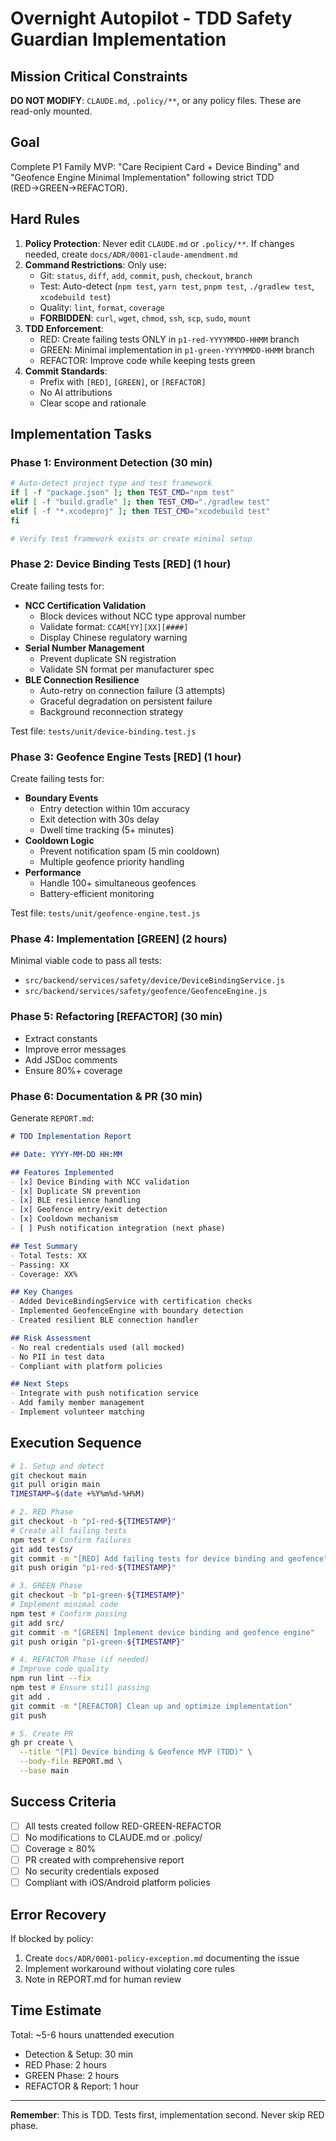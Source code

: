 # Overnight Autopilot - TDD Safety Guardian Implementation

## Mission Critical Constraints
**DO NOT MODIFY**: `CLAUDE.md`, `.policy/**`, or any policy files. These are read-only mounted.

## Goal
Complete P1 Family MVP: "Care Recipient Card + Device Binding" and "Geofence Engine Minimal Implementation" following strict TDD (RED→GREEN→REFACTOR).

## Hard Rules
1. **Policy Protection**: Never edit `CLAUDE.md` or `.policy/**`. If changes needed, create `docs/ADR/0001-claude-amendment.md`
2. **Command Restrictions**: Only use:
   - Git: `status`, `diff`, `add`, `commit`, `push`, `checkout`, `branch`
   - Test: Auto-detect (`npm test`, `yarn test`, `pnpm test`, `./gradlew test`, `xcodebuild test`)
   - Quality: `lint`, `format`, `coverage`
   - **FORBIDDEN**: `curl`, `wget`, `chmod`, `ssh`, `scp`, `sudo`, `mount`
3. **TDD Enforcement**:
   - RED: Create failing tests ONLY in `p1-red-YYYYMMDD-HHMM` branch
   - GREEN: Minimal implementation in `p1-green-YYYYMMDD-HHMM` branch
   - REFACTOR: Improve code while keeping tests green
4. **Commit Standards**:
   - Prefix with `[RED]`, `[GREEN]`, or `[REFACTOR]`
   - No AI attributions
   - Clear scope and rationale

## Implementation Tasks

### Phase 1: Environment Detection (30 min)
```bash
# Auto-detect project type and test framework
if [ -f "package.json" ]; then TEST_CMD="npm test"
elif [ -f "build.gradle" ]; then TEST_CMD="./gradlew test"
elif [ -f "*.xcodeproj" ]; then TEST_CMD="xcodebuild test"
fi

# Verify test framework exists or create minimal setup
```

### Phase 2: Device Binding Tests [RED] (1 hour)
Create failing tests for:
- **NCC Certification Validation**
  - Block devices without NCC type approval number
  - Validate format: `CCAM[YY][XX][####]`
  - Display Chinese regulatory warning
- **Serial Number Management**
  - Prevent duplicate SN registration
  - Validate SN format per manufacturer spec
- **BLE Connection Resilience**
  - Auto-retry on connection failure (3 attempts)
  - Graceful degradation on persistent failure
  - Background reconnection strategy

Test file: `tests/unit/device-binding.test.js`

### Phase 3: Geofence Engine Tests [RED] (1 hour)
Create failing tests for:
- **Boundary Events**
  - Entry detection within 10m accuracy
  - Exit detection with 30s delay
  - Dwell time tracking (5+ minutes)
- **Cooldown Logic**
  - Prevent notification spam (5 min cooldown)
  - Multiple geofence priority handling
- **Performance**
  - Handle 100+ simultaneous geofences
  - Battery-efficient monitoring

Test file: `tests/unit/geofence-engine.test.js`

### Phase 4: Implementation [GREEN] (2 hours)
Minimal viable code to pass all tests:
- `src/backend/services/safety/device/DeviceBindingService.js`
- `src/backend/services/safety/geofence/GeofenceEngine.js`

### Phase 5: Refactoring [REFACTOR] (30 min)
- Extract constants
- Improve error messages
- Add JSDoc comments
- Ensure 80%+ coverage

### Phase 6: Documentation & PR (30 min)
Generate `REPORT.md`:
```markdown
# TDD Implementation Report

## Date: YYYY-MM-DD HH:MM

## Features Implemented
- [x] Device Binding with NCC validation
- [x] Duplicate SN prevention
- [x] BLE resilience handling
- [x] Geofence entry/exit detection
- [x] Cooldown mechanism
- [ ] Push notification integration (next phase)

## Test Summary
- Total Tests: XX
- Passing: XX
- Coverage: XX%

## Key Changes
- Added DeviceBindingService with certification checks
- Implemented GeofenceEngine with boundary detection
- Created resilient BLE connection handler

## Risk Assessment
- No real credentials used (all mocked)
- No PII in test data
- Compliant with platform policies

## Next Steps
- Integrate with push notification service
- Add family member management
- Implement volunteer matching
```

## Execution Sequence

```bash
# 1. Setup and detect
git checkout main
git pull origin main
TIMESTAMP=$(date +%Y%m%d-%H%M)

# 2. RED Phase
git checkout -b "p1-red-${TIMESTAMP}"
# Create all failing tests
npm test # Confirm failures
git add tests/
git commit -m "[RED] Add failing tests for device binding and geofence"
git push origin "p1-red-${TIMESTAMP}"

# 3. GREEN Phase
git checkout -b "p1-green-${TIMESTAMP}"
# Implement minimal code
npm test # Confirm passing
git add src/
git commit -m "[GREEN] Implement device binding and geofence engine"
git push origin "p1-green-${TIMESTAMP}"

# 4. REFACTOR Phase (if needed)
# Improve code quality
npm run lint --fix
npm test # Ensure still passing
git add .
git commit -m "[REFACTOR] Clean up and optimize implementation"
git push

# 5. Create PR
gh pr create \
  --title "[P1] Device binding & Geofence MVP (TDD)" \
  --body-file REPORT.md \
  --base main
```

## Success Criteria
- [ ] All tests created follow RED-GREEN-REFACTOR
- [ ] No modifications to CLAUDE.md or .policy/
- [ ] Coverage ≥ 80%
- [ ] PR created with comprehensive report
- [ ] No security credentials exposed
- [ ] Compliant with iOS/Android platform policies

## Error Recovery
If blocked by policy:
1. Create `docs/ADR/0001-policy-exception.md` documenting the issue
2. Implement workaround without violating core rules
3. Note in REPORT.md for human review

## Time Estimate
Total: ~5-6 hours unattended execution
- Detection & Setup: 30 min
- RED Phase: 2 hours
- GREEN Phase: 2 hours
- REFACTOR & Report: 1 hour

---
**Remember**: This is TDD. Tests first, implementation second. Never skip RED phase.